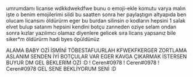 umrumdamı licanse wdkkdwekdfwe bunu o emoji-ekle komutu varya malın işte o benim emojilerimi sildi bu saatten sonra her paylaştıgın altyapıda ben olucam licansını öldürürm eger bu burdan silinsin o kodların hepsini 1 salak elvet bulup satarım hepsini kendini botçu zanneden oziye selam ondan sonra kızlar yazılımcı olamaz diyenlere gelicek sıra licans yapsanız bile siker*m öldürürm hadi byes öpüldünüz 

ALAMA BABY OZİ İSMİNİ TÖBESTAFUURLAH KFWEKFKERGER ZORTLAMA ASLANIM SENDEN İYİ BOTÇULAR VAR EGER KAVGA ÇIKARMAK İSTERSEN BUYUR DM GEL BEKLERİM OZİ :D
!   Ceren#0978
!   Ceren#0978
!   Ceren#0978
GEL SENE BEKLİYORUM SENİ :D 
